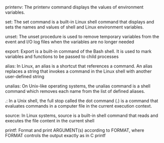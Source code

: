 printenv: The printenv command displays the values of environment variables.

set: The set command is a built-in Linux shell command that displays and sets the names and values of shell and Linux environment variables.

unset: The unset procedure is used to remove temporary variables from the event and I/O log files when the variables are no longer needed

export: Export is a built-in command of the Bash shell. It is used to mark variables and functions to be passed to child processes

alias: In Linux, an alias is a shortcut that references a command. An alias replaces a string that invokes a command in the Linux shell with another user-defined string

unalias: On Unix-like operating systems, the unalias command is a shell command which removes each name from the list of defined aliases.

.:  In a Unix shell, the full stop called the dot command (.) is a command that evaluates commands in a computer file in the current execution context.

source: In Linux systems, source is a built-in shell command that reads and executes the file content in the current shell

printf: Format and print ARGUMENT(s) according to FORMAT, where FORMAT controls the output exactly as in C printf
